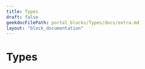 ```yaml
---
title: Types
draft: false
geekdocFilePath: portal_blocks/Types/docs/extra.md
layout: "block_documentation"
---
```

# Types